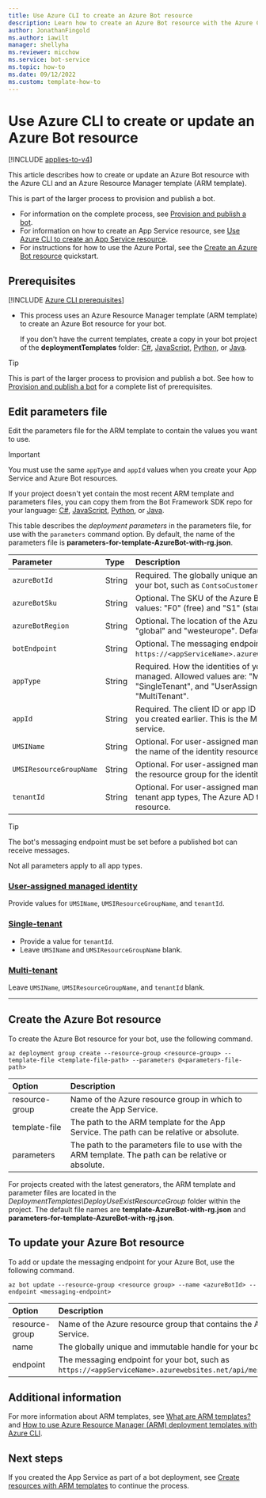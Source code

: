 ```yaml
---
title: Use Azure CLI to create an Azure Bot resource
description: Learn how to create an Azure Bot resource with the Azure CLI and an ARM template.
author: JonathanFingold
ms.author: iawilt
manager: shellyha
ms.reviewer: micchow
ms.service: bot-service
ms.topic: how-to
ms.date: 09/12/2022
ms.custom: template-how-to
---
```


# Use Azure CLI to create or update an Azure Bot resource

[!INCLUDE [applies-to-v4](./includes/applies-to-v4-current.md)]

This article describes how to create or update an Azure Bot resource with the Azure CLI and an Azure Resource Manager template (ARM template).

This is part of the larger process to provision and publish a bot.

- For information on the complete process, see [Provision and publish a bot](provision-and-publish-a-bot.md).
- For information on how to create an App Service resource, see [Use Azure CLI to create an App Service resource](provision-app-service.md).
- For instructions for how to use the Azure Portal, see the [Create an Azure Bot resource](v4sdk/abs-quickstart.md) quickstart.

## Prerequisites

[!INCLUDE [Azure CLI prerequisites](./includes/az-cli/prereqs.md)]

- This process uses an Azure Resource Manager template (ARM template) to create an Azure Bot resource for your bot.

  If you don't have the current templates, create a copy in your bot project of the **deploymentTemplates** folder: [C#](https://github.com/microsoft/botbuilder-dotnet/tree/main/generators/dotnet-templates/Microsoft.BotFramework.CSharp.EchoBot/content), [JavaScript](https://github.com/microsoft/botbuilder-js/tree/main/generators/generator-botbuilder/generators/app/templates/echo), [Python](https://github.com/microsoft/botbuilder-python/tree/main/generators/app/templates/echo/%7B%7Bcookiecutter.bot_name%7D%7D), or [Java](https://github.com/microsoft/botbuilder-java/tree/main/generators/generators/app/templates/echo/project).

> [!TIP]
> This is part of the larger process to provision and publish a bot.
> See how to [Provision and publish a bot](provision-and-publish-a-bot.md) for a complete list of prerequisites.

## Edit parameters file

Edit the parameters file for the ARM template to contain the values you want to use.

> [!IMPORTANT]
> You must use the same `appType` and `appId` values when you create your App Service and Azure Bot resources.

If your project doesn't yet contain the most recent ARM template and parameters files, you can copy them from the Bot Framework SDK repo for your language: [C#](https://github.com/microsoft/botbuilder-dotnet/tree/main/generators/dotnet-templates/Microsoft.BotFramework.CSharp.EchoBot/content), [JavaScript](https://github.com/microsoft/botbuilder-js/tree/main/generators/generator-botbuilder/generators/app/templates/echo), [Python](https://github.com/microsoft/botbuilder-python/tree/main/generators/app/templates/echo/%7B%7Bcookiecutter.bot_name%7D%7D), or [Java](https://github.com/microsoft/botbuilder-java/tree/main/generators/generators/app/templates/echo/project).

This table describes the _deployment parameters_ in the parameters file, for use with the `parameters` command option.
By default, the name of the parameters file is **parameters-for-template-AzureBot-with-rg.json**.

| Parameter | Type | Description |
|:-|:-|:-|
| `azureBotId` |String| Required. The globally unique and immutable handle for your bot, such as `ContsoCustomerService`. |
| `azureBotSku` | String | Optional. The SKU of the Azure Bot resource. Allowed values: "F0" (free) and "S1" (standard). Default is "S1". |
| `azureBotRegion` | String | Optional. The location of the Azure Bot. Allowed values: "global" and "westeurope". Default is "global". |
| `botEndpoint` |String| Optional. The messaging endpoint for your bot, such as `https://<appServiceName>.azurewebsites.net/api/messages`. |
| `appType` | String | Required. How the identities of your bot resources are managed. Allowed values are: "MultiTenant", "SingleTenant", and "UserAssignedMSI". Default is "MultiTenant". |
| `appId` |String| Required. The client ID or app ID from the identity resource you created earlier. This is the Microsoft app ID of the app service. |
| `UMSIName` | String | Optional. For user-assigned managed identity app types, the name of the identity resource.|
| `UMSIResourceGroupName` | String | Optional. For user-assigned managed identity app types, the resource group for the identity resource. |
| `tenantId` | String | Optional. For user-assigned managed identity and single-tenant app types, The Azure AD tenant ID for the identity resource. |

> [!TIP]
> The bot's messaging endpoint must be set before a published bot can receive messages.

Not all parameters apply to all app types.

### [User-assigned managed identity](#tab/userassigned)

Provide values for `UMSIName`, `UMSIResourceGroupName`, and `tenantId`.

### [Single-tenant](#tab/singletenant)

- Provide a value for `tenantId`.
- Leave `UMSIName` and `UMSIResourceGroupName` blank.

### [Multi-tenant](#tab/multitenant)

Leave `UMSIName`, `UMSIResourceGroupName`, and `tenantId` blank.

---

## Create the Azure Bot resource

To create the Azure Bot resource for your bot, use the following command.

```azurecli
az deployment group create --resource-group <resource-group> --template-file <template-file-path> --parameters @<parameters-file-path>
```

| Option         | Description                                                                                         |
|:---------------|:----------------------------------------------------------------------------------------------------|
| resource-group | Name of the Azure resource group in which to create the App Service.                                |
| template-file  | The path to the ARM template for the App Service. The path can be relative or absolute.             |
| parameters     | The path to the parameters file to use with the ARM template. The path can be relative or absolute. |

For projects created with the latest generators, the ARM template and parameter files are located in the _DeploymentTemplates\DeployUseExistResourceGroup_ folder within the project.
The default file names are **template-AzureBot-with-rg.json** and **parameters-for-template-AzureBot-with-rg.json**.

## To update your Azure Bot resource

To add or update the messaging endpoint for your Azure Bot, use the following command.

```azurecli
az bot update --resource-group <resource group> --name <azureBotId> --endpoint <messaging-endpoint>
```

| Option         | Description                                                                                             |
|:---------------|:--------------------------------------------------------------------------------------------------------|
| resource-group | Name of the Azure resource group that contains the App Service.                                         |
| name           | The globally unique and immutable handle for your bot.                                                  |
| endpoint       | The messaging endpoint for your bot, such as `https://<appServiceName>.azurewebsites.net/api/messages`. |

## Additional information

For more information about ARM templates, see [What are ARM templates?](/azure/azure-resource-manager/templates/overview) and [How to use Azure Resource Manager (ARM) deployment templates with Azure CLI](/azure/azure-resource-manager/templates/deploy-cli).

## Next steps

If you created the App Service as part of a bot deployment, see [Create resources with ARM templates](provision-and-publish-a-bot.md#create-resources-with-arm-templates) to continue the process.
